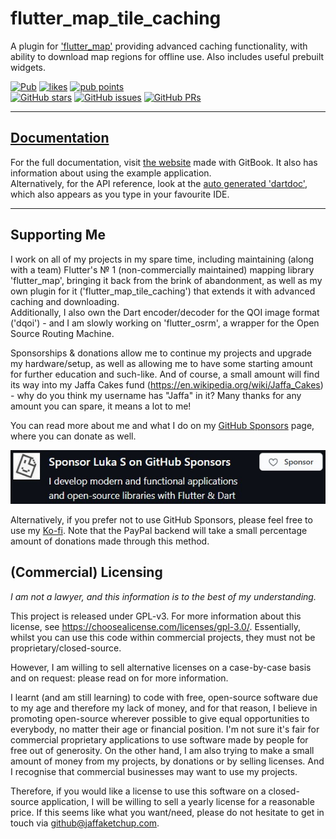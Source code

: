 # flutter_map_tile_caching

A plugin for ['flutter_map'](https://pub.dev/packages/flutter_map) providing advanced caching functionality, with ability to download map regions for offline use. Also includes useful prebuilt widgets.

[![Pub](https://img.shields.io/pub/v/flutter_map_tile_caching.svg?label=Latest+Stable+Version)](https://pub.dev/packages/flutter_map_tile_caching) [![likes](https://img.shields.io/pub/likes/flutter_map_tile_caching?label=pub.dev+Likes)](https://pub.dev/packages/flutter_map_tile_caching/score) [![pub points](https://img.shields.io/pub/points/flutter_map_tile_caching?label=pub.dev+Points)](https://pub.dev/packages/flutter_map_tile_caching/score)  
[![GitHub stars](https://img.shields.io/github/stars/JaffaKetchup/flutter_map_tile_caching.svg?label=GitHub+Stars)](https://GitHub.com/JaffaKetchup/flutter_map_tile_caching/stargazers/) [![GitHub issues](https://img.shields.io/github/issues/JaffaKetchup/flutter_map_tile_caching.svg?label=Issues)](https://GitHub.com/JaffaKetchup/flutter_map_tile_caching/issues/) [![GitHub PRs](https://img.shields.io/github/issues-pr/JaffaKetchup/flutter_map_tile_caching.svg?label=Pull%20Requests)](https://GitHub.com/JaffaKetchup/flutter_map_tile_caching/pulls/)

---

## [Documentation](https://fmtc.jaffaketchup.dev)

For the full documentation, visit [the website](https://fmtc.jaffaketchup.dev) made with GitBook. It also has information about using the example application.  
Alternatively, for the API reference, look at the [auto generated 'dartdoc'](https://pub.dev/documentation/flutter_map_tile_caching/latest/flutter_map_tile_caching/flutter_map_tile_caching-library.html), which also appears as you type in your favourite IDE.

---

## Supporting Me

I work on all of my projects in my spare time, including maintaining (along with a team) Flutter's № 1 (non-commercially maintained) mapping library 'flutter_map', bringing it back from the brink of abandonment, as well as my own plugin for it ('flutter_map_tile_caching') that extends it with advanced caching and downloading.  
Additionally, I also own the Dart encoder/decoder for the QOI image format ('dqoi') - and I am slowly working on 'flutter_osrm', a wrapper for the Open Source Routing Machine.

Sponsorships & donations allow me to continue my projects and upgrade my hardware/setup, as well as allowing me to have some starting amount for further education and such-like.
And of course, a small amount will find its way into my Jaffa Cakes fund (<https://en.wikipedia.org/wiki/Jaffa_Cakes>) - why do you think my username has "Jaffa" in it?
Many thanks for any amount you can spare, it means a lot to me!

You can read more about me and what I do on my [GitHub Sponsors](https://github.com/sponsors/JaffaKetchup) page, where you can donate as well.

[![Sponsor Me Via GitHub Sponsors](GitHubSponsorsImage.jpg)](https://github.com/sponsors/JaffaKetchup)

Alternatively, if you prefer not to use GitHub Sponsors, please feel free to use my [Ko-fi](https://ko-fi.com/jaffaketchup). Note that the PayPal backend will take a small percentage amount of donations made through this method.

## (Commercial) Licensing

_I am not a lawyer, and this information is to the best of my understanding._

This project is released under GPL-v3. For more information about this license, see <https://choosealicense.com/licenses/gpl-3.0/>. Essentially, whilst you can use this code within commercial projects, they must not be proprietary/closed-source.

However, I am willing to sell alternative licenses on a case-by-case basis and on request: please read on for more information.

I learnt (and am still learning) to code with free, open-source software due to my age and therefore my lack of money, and for that reason, I believe in promoting open-source wherever possible to give equal opportunities to everybody, no matter their age or financial position. I'm not sure it's fair for commercial proprietary applications to use software made by people for free out of generosity. On the other hand, I am also trying to make a small amount of money from my projects, by donations or by selling licenses. And I recognise that commercial businesses may want to use my projects.

Therefore, if you would like a license to use this software on a closed-source application, I will be willing to sell a yearly license for a reasonable price. If this seems like what you want/need, please do not hesitate to get in touch via [github@jaffaketchup.com](mailto://github@jaffaketchup.com).
